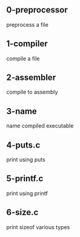 ## 0-preprocessor

preprocess a file

## 1-compiler

compile a file

## 2-assembler

compile to assembly

## 3-name

name compiled executable

## 4-puts.c

print using puts

## 5-printf.c

print using printf

## 6-size.c

print sizeof various types
